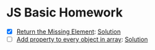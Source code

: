 # JS Basic Homework

- [x] [Return the Missing Element](https://www.codewars.com/kata/return-the-missing-element): [Solution](https://www.codewars.com/kata/reviews/52995cff9ce954dc50000a86/groups/5e7e446ba384c80001fbf3e2)
- [ ] [Add property to every object in array](https://www.codewars.com/kata/return-the-missing-element): [Solution](https://www.codewars.com/kata/reviews/52995cff9ce954dc50000a86/groups/5e7e446ba384c80001fbf3e2)
